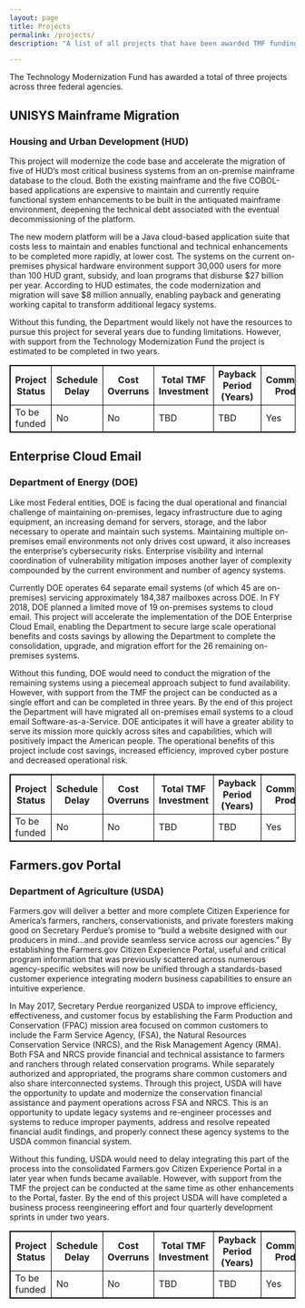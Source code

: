 ```yaml
---
layout: page
title: Projects
permalink: /projects/
description: "A list of all projects that have been awarded TMF funding."

---
```


The Technology Modernization Fund has awarded a total of three projects across three federal agencies.

## UNISYS Mainframe Migration
### Housing and Urban Development (HUD)

This project will modernize the code base and accelerate the migration of five of HUD’s most critical business systems from an on-premise mainframe database to the cloud. Both the existing mainframe and the five COBOL-based applications are expensive to maintain and currently require functional system enhancements to be built in the antiquated mainframe environment, deepening the technical debt associated with the eventual decommissioning of the platform. 

The new modern platform will be a Java cloud-based application suite that costs less to maintain and enables functional and technical enhancements to be completed more rapidly, at lower cost. The systems on the current on-premises physical hardware environment support 30,000 users for more than 100 HUD grant, subsidy, and loan programs that disburse $27 billion per year. According to HUD estimates, the code modernization and migration will save $8 million annually, enabling payback and generating working capital to transform additional legacy systems.

Without this funding, the Department would likely not have the resources to pursue this project for several years due to funding limitations. However, with support from the Technology Modernization Fund the project is estimated to be completed in two years. 

<style>
table, th, td {
    border: 1px solid black;
}
</style>

<table style="width:100%">
  <tr>
    <th>Project Status</th>
    <th>Schedule Delay</th>
    <th>Cost Overruns</th>
    <th>Total TMF Investment</th>
    <th>Payback Period (Years)</th>
    <th>Commercial Product</th>
  </tr>
  <tr>
    <td>To be funded</td>
    <td>No</td>
    <td>No</td>
    <td>TBD</td>
    <td>TBD</td>
    <td>Yes</td>
  </tr>
</table>

## Enterprise Cloud Email
### Department of Energy (DOE)

Like most Federal entities, DOE is facing the dual operational and financial challenge of maintaining on-premises, legacy infrastructure due to aging equipment, an increasing demand for servers, storage, and the labor necessary to operate and maintain such systems. Maintaining multiple on-premises email environments not only drives cost upward, it also increases the enterprise’s cybersecurity risks. Enterprise visibility and internal coordination of vulnerability mitigation imposes another layer of complexity compounded by the current environment and number of agency systems. 

Currently DOE operates 64 separate email systems (of which 45 are on-premises) servicing approximately 184,387 mailboxes across DOE. In FY 2018, DOE planned a limited move of 19 on-premises systems to cloud email. This project will accelerate the implementation of the DOE Enterprise Cloud Email, enabling the Department to secure large scale operational benefits and costs savings by allowing the Department to complete the consolidation, upgrade, and migration effort for the 26 remaining on-premises systems.

Without this funding, DOE would need to conduct the migration of the remaining systems using a piecemeal approach subject to fund availability. However, with support from the TMF the project can be conducted as a single effort and can be completed in three years. By the end of this project the Department will have migrated all on-premises email systems to a cloud email Software-as-a-Service. DOE anticipates it will have a greater ability to serve its mission more quickly across sites and capabilities, which will positively impact the American people. The operational benefits of this project include cost savings, increased efficiency, improved cyber posture and decreased operational risk.   

<style>
table, th, td {
    border: 1px solid black;
}
</style>

<table style="width:100%">
  <tr>
    <th>Project Status</th>
    <th>Schedule Delay</th>
    <th>Cost Overruns</th>
    <th>Total TMF Investment</th>
    <th>Payback Period (Years)</th>
    <th>Commercial Product</th>
  </tr>
  <tr>
    <td>To be funded</td>
    <td>No</td>
    <td>No</td>
    <td>TBD</td>
    <td>TBD</td>
    <td>Yes</td>
  </tr>
</table>

## Farmers.gov Portal
### Department of Agriculture (USDA)

Farmers.gov will deliver a better and more complete Citizen Experience for America’s farmers, ranchers, conservationists, and private foresters making good on Secretary Perdue’s promise to “build a website designed with our producers in mind...and provide seamless service across our agencies.” By establishing the Farmers.gov Citizen Experience Portal, useful and critical program information that was previously scattered across numerous agency-specific websites will now be unified through a standards-based customer experience integrating modern business capabilities to ensure an intuitive experience.

In May 2017, Secretary Perdue reorganized USDA to improve efficiency, effectiveness, and customer focus by establishing the Farm Production and Conservation (FPAC) mission area focused on common customers to include the Farm Service Agency, (FSA), the Natural Resources Conservation Service (NRCS), and the Risk Management Agency (RMA). Both FSA and NRCS provide financial and technical assistance to farmers and ranchers through related conservation programs. While separately authorized and appropriated, the programs share common customers and also share interconnected systems. Through this project, USDA will have the opportunity to update and modernize the conservation financial assistance and payment operations across FSA and NRCS. This is an opportunity to update legacy systems and re-engineer processes and systems to reduce improper payments, address and resolve repeated financial audit findings, and properly connect these agency systems to the USDA common financial system.

Without this funding, USDA would need to delay integrating this part of the process into the consolidated Farmers.gov Citizen Experience Portal in a later year when funds became available. However, with support from the TMF the project can be conducted at the same time as other enhancements to the Portal, faster. By the end of this project USDA will have completed a business process reengineering effort and four quarterly development sprints in under two years. 

<style>
table, th, td {
    border: 1px solid black;
}
</style>

<table style="width:100%">
  <tr>
    <th>Project Status</th>
    <th>Schedule Delay</th>
    <th>Cost Overruns</th>
    <th>Total TMF Investment</th>
    <th>Payback Period (Years)</th>
    <th>Commercial Product</th>
  </tr>
  <tr>
    <td>To be funded</td>
    <td>No</td>
    <td>No</td>
    <td>TBD</td>
    <td>TBD</td>
    <td>Yes</td>
  </tr>
</table>
